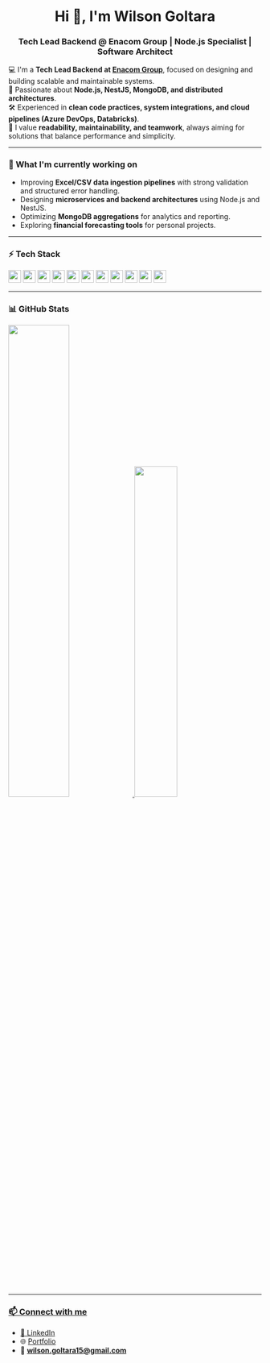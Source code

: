 ### <h1 align="center">Hi 👋, I'm Wilson Goltara</h1>

<h3 align="center">Tech Lead Backend @ Enacom Group | Node.js Specialist | Software Architect</h3>

💻 I'm a **Tech Lead Backend at [Enacom Group](https://www.enacom.com.br/)**, focused on designing and building scalable and maintainable systems.  
🚀 Passionate about **Node.js, NestJS, MongoDB, and distributed architectures**.  
🛠️ Experienced in **clean code practices, system integrations, and cloud pipelines (Azure DevOps, Databricks)**.  
🎯 I value **readability, maintainability, and teamwork**, always aiming for solutions that balance performance and simplicity.  

---

### 📌 What I'm currently working on
- Improving **Excel/CSV data ingestion pipelines** with strong validation and structured error handling.  
- Designing **microservices and backend architectures** using Node.js and NestJS.  
- Optimizing **MongoDB aggregations** for analytics and reporting.  
- Exploring **financial forecasting tools** for personal projects.  

---

### ⚡ Tech Stack
<div>
  <img height='25px' src="https://img.shields.io/badge/-NodeJS-brightgreen?style=for-the-badge&logo=node.js&logoColor=white">
  <img height='25px' src="https://img.shields.io/badge/-NestJS-red?style=for-the-badge&logo=nestjs&logoColor=white">
  <img height='25px' src="https://img.shields.io/badge/-TypeScript-blue?style=for-the-badge&logo=typescript&logoColor=white">
  <img height='25px' src="https://img.shields.io/badge/-MongoDB-darkgreen?style=for-the-badge&logo=mongodb&logoColor=white">
  <img height='25px' src="https://img.shields.io/badge/-MySQL-blue?style=for-the-badge&logo=mysql&logoColor=white">
  <img height='25px' src="https://img.shields.io/badge/-Python-yellow?style=for-the-badge&logo=python&logoColor=white">
  <img height='25px' src="https://img.shields.io/badge/-Azure_DevOps-0078D7?style=for-the-badge&logo=azuredevops&logoColor=white">
  <img height='25px' src="https://img.shields.io/badge/-Git-orange?style=for-the-badge&logo=git&logoColor=white">
  <img height='25px' src="https://img.shields.io/badge/-Jest-red?style=for-the-badge&logo=jest&logoColor=white">
  <img height='25px' src="https://img.shields.io/badge/-React-blue?style=for-the-badge&logo=react&logoColor=white">
  <img height='25px' src="https://img.shields.io/badge/-TailwindCSS-38B2AC?style=for-the-badge&logo=tailwindcss&logoColor=white">
</div>

---

### 📊 GitHub Stats
<div display="inline">
  <a href="https://github.com/wilsongoltara">
  <img width="49%" src="https://github-readme-stats-wg.vercel.app/api?username=wilsongoltara&show_icons=true&theme=dark" />
  <img width="41%" src="https://github-readme-stats-wg.vercel.app/api/top-langs?username=wilsongoltara&show_icons=true&theme=dark&layout=compact"/>
 </div>

---

### 📫 Connect with me
- 💼 [LinkedIn](http://www.linkedin.com/in/wilsongoltara)  
- 🌐 [Portfolio](https://portfolio-nextjs-wilsongoltara.vercel.app/)  
- 📩 **wilson.goltara15@gmail.com**
